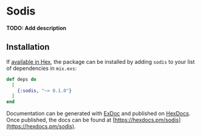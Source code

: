 # Sodis

**TODO: Add description**

## Installation

If [available in Hex](https://hex.pm/docs/publish), the package can be installed
by adding `sodis` to your list of dependencies in `mix.exs`:

```elixir
def deps do
  [
    {:sodis, "~> 0.1.0"}
  ]
end
```

Documentation can be generated with [ExDoc](https://github.com/elixir-lang/ex_doc)
and published on [HexDocs](https://hexdocs.pm). Once published, the docs can
be found at [https://hexdocs.pm/sodis](https://hexdocs.pm/sodis).

